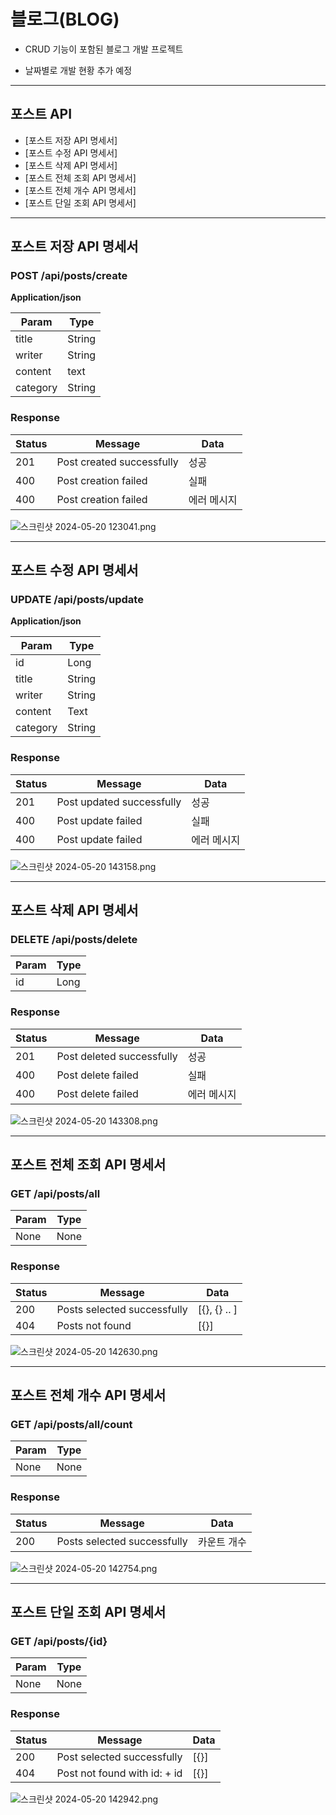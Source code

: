 # 블로그(BLOG)

- CRUD 기능이 포함된 블로그 개발 프로젝트

- 날짜별로 개발 현황 추가 예정

---

## 포스트 API

- [포스트 저장 API 명세서]
- [포스트 수정 API 명세서]
- [포스트 삭제 API 명세서]
- [포스트 전체 조회 API 명세서]
- [포스트 전체 개수 API 명세서]
- [포스트 단일 조회 API 명세서]

---

## 포스트 저장 API 명세서

### **POST /api/posts/create**

**Application/json**

| Param | Type |
| --- | --- |
| title | String |
| writer | String |
| content | text |
| category | String |

### Response

| Status | Message | Data |
| --- | --- | --- |
| 201 | Post created successfully | 성공 |
| 400 | Post creation failed | 실패 |
| 400 | Post creation failed | 에러 메시지 |

![스크린샷 2024-05-20 123041.png](https://prod-files-secure.s3.us-west-2.amazonaws.com/fe506ab6-2d0c-4278-9200-9029f295aec2/5a2e075b-6497-4413-ac6f-036b131de225/%EC%8A%A4%ED%81%AC%EB%A6%B0%EC%83%B7_2024-05-20_123041.png)

---

## 포스트 수정 API 명세서

### **UPDATE /api/posts/update**

**Application/json**

| Param | Type |
| --- | --- |
| id | Long |
| title | String |
| writer | String |
| content | Text |
| category | String |

### Response

| Status | Message | Data |
| --- | --- | --- |
| 201 | Post updated successfully | 성공 |
| 400 | Post update failed | 실패 |
| 400 | Post update failed | 에러 메시지 |

![스크린샷 2024-05-20 143158.png](https://prod-files-secure.s3.us-west-2.amazonaws.com/fe506ab6-2d0c-4278-9200-9029f295aec2/8f9e61d0-5c5a-40ec-89b4-294933db3cd2/%EC%8A%A4%ED%81%AC%EB%A6%B0%EC%83%B7_2024-05-20_143158.png)

---

## 포스트 삭제 API 명세서

### **DELETE /api/posts/delete**

| Param | Type |
| --- | --- |
| id | Long |

### Response

| Status | Message | Data |
| --- | --- | --- |
| 201 | Post deleted successfully | 성공 |
| 400 | Post delete failed | 실패 |
| 400 | Post delete failed | 에러 메시지 |

![스크린샷 2024-05-20 143308.png](https://prod-files-secure.s3.us-west-2.amazonaws.com/fe506ab6-2d0c-4278-9200-9029f295aec2/680ddbde-2dfc-4bc4-9cab-a3360b0c3b9b/%EC%8A%A4%ED%81%AC%EB%A6%B0%EC%83%B7_2024-05-20_143308.png)

---

## 포스트 전체 조회 API 명세서

### **GET /api/posts/all**

| Param | Type |
| --- | --- |
| None | None |

### Response

| Status | Message | Data |
| --- | --- | --- |
| 200 | Posts selected successfully | [{}, {} .. ] |
| 404 | Posts not found | [{}] |

![스크린샷 2024-05-20 142630.png](https://prod-files-secure.s3.us-west-2.amazonaws.com/fe506ab6-2d0c-4278-9200-9029f295aec2/bee3e322-e8c6-4be7-8886-cd3bbfdb42f6/%EC%8A%A4%ED%81%AC%EB%A6%B0%EC%83%B7_2024-05-20_142630.png)

---

## 포스트 전체 개수 API 명세서

### **GET /api/posts/all/count**

| Param | Type |
| --- | --- |
| None | None |

### Response

| Status | Message | Data |
| --- | --- | --- |
| 200 | Posts selected successfully | 카운트 개수 |

![스크린샷 2024-05-20 142754.png](https://prod-files-secure.s3.us-west-2.amazonaws.com/fe506ab6-2d0c-4278-9200-9029f295aec2/155ed718-bb17-4208-ab51-91c35ed4a7ca/%EC%8A%A4%ED%81%AC%EB%A6%B0%EC%83%B7_2024-05-20_142754.png)

---

## 포스트 단일 조회 API 명세서

### **GET /api/posts/{id}**

| Param | Type |
| --- | --- |
| None | None |

### Response

| Status | Message | Data |
| --- | --- | --- |
| 200 | Post selected successfully | [{}] |
| 404 | Post not found with id:  + id | [{}] |

![스크린샷 2024-05-20 142942.png](https://prod-files-secure.s3.us-west-2.amazonaws.com/fe506ab6-2d0c-4278-9200-9029f295aec2/72b5fe61-8d1a-4577-9dab-911ee55a768c/%EC%8A%A4%ED%81%AC%EB%A6%B0%EC%83%B7_2024-05-20_142942.png)
